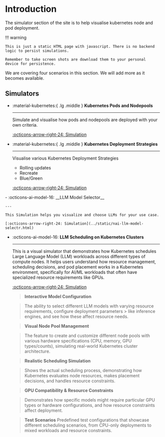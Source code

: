 # Introduction

The simulator section of the site is to help visualise kubernetes node and pod deployment.

!!! warning

    This is just a static HTML page with javascript. There is no backend logic to persist simulations.

    Remember to take screen shots are download them to your personal device for persistence.

We are covering four scenarios in this section. We will add more as it becomes available. 

## Simulators

<div class="grid cards" markdown>

-   :material-kubernetes:{ .lg .middle } __Kubernetes Pods and Nodepools__

    ---

    Simulate and visualise how pods and nodepools are deployed with your own criteria.

    [:octicons-arrow-right-24: Simulation](../static/scheduling-mixed-pods-and-nodepool-v1.html)

-   :material-kubernetes:{ .lg .middle } __Kubernetes Deployment Strategies__

    ---

    Visualise various Kubernetes Deployment Strategies

    - Rolling updates
    - Recreate
    - Blue/Green

    [:octicons-arrow-right-24: Simulation](../static/k8s-deployment-strategies-visualizer.html)



</div>

<div class="grid cards" markdown>
-   :octicons-ai-model-16: __LLM Model Selector__
    
    ---

    This Simulation helps you visualize and choose LLMs for your use case. 

    [:octicons-arrow-right-24: Simulation](../static/nai-llm-model-selectr.html)
</div>

<div class="grid cards" markdown>

-   :octicons-ai-model-16: __LLM Scheduling on Kubernetes Clusters__

    ---

    This is a visual simulator that demonstrates how Kubernetes  schedules Large Language Model (LLM) workloads across different types of compute nodes. It helps users understand how resource management, scheduling decisions, and pod placement works in a Kubernetes environment, specifically for AI/ML workloads that often have specialized resource requirements like GPUs.

    [:octicons-arrow-right-24: Simulation](../static/nai-llm-simulation-v1-nim-rag.html)

    
    > **Interactive Model Configuration** 
    
    > The ability to select different LLM models with varying resource requirements, configure deployment parameters > like inference engines, and see how these affect resource needs.
    
    > **Visual Node Pool Management**
    
    > The feature to create and customize different node pools with various hardware specifications 
    > (CPU, memory, GPU types/counts), simulating real-world Kubernetes cluster architecture.

    > **Realistic Scheduling Simulation**
    
    > Shows the actual scheduling process, demonstrating how Kubernetes evaluates node resources, makes placement  decisions, and handles resource constraints.
    
    > **GPU Compatibility & Resource Constraints** 
    
    > Demonstrates how specific models might require particular GPU types or hardware configurations, and how resource constraints affect deployment.
    
    >**Test Scenarios** 
    > Predefined test configurations that showcase different scheduling scenarios, from CPU-only deployments to mixed workloads and resource constraints.

</div>